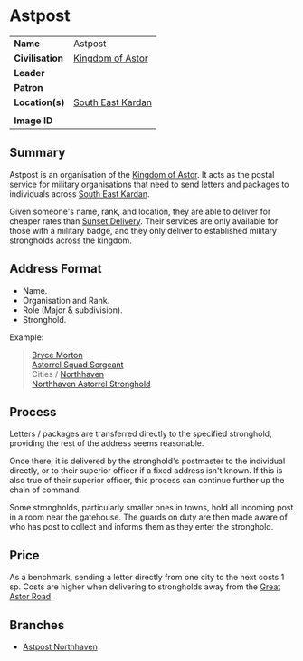 # Astpost

|||
| --- | --- |
| **Name** | Astpost | organisation.2
| **Civilisation** | [Kingdom of Astor](../civilisations/kingdom-of-astor/kingdom-of-astor.md) |
| **Leader** | |
| **Patron** | |
| **Location(s)** | [South East Kardan](../places/regions/south-east-kardan.md) |
|||
| **Image ID** | |

## Summary

Astpost is an organisation of the [Kingdom of Astor](../civilisations/kingdom-of-astor/kingdom-of-astor.md). It acts as the postal service for military organisations that need to send letters and packages to individuals across [South East Kardan](../places/regions/south-east-kardan.md).

Given someone's name, rank, and location, they are able to deliver for cheaper rates than [Sunset Delivery](sunset-delivery.md). Their services are only available for those with a military badge, and they only deliver to established military strongholds across the kingdom.

## Address Format

- Name.
- Organisation and Rank.
- Role (Major & subdivision).
- Stronghold.

Example:

> [Bryce Morton](../characters/bryce-morton.md)  
> [Astorrel Squad Sergeant](astorrel/ranks/astorrel-squad-sergeant.md)  
> Cities / [Northhaven](../places/cities/northhaven.md)  
> [Northhaven Astorrel Stronghold](../places/strongholds/northhaven-astorrel-stronghold.md)

## Process

Letters / packages are transferred directly to the specified stronghold, providing the rest of the address seems reasonable.

Once there, it is delivered by the stronghold's postmaster to the individual directly, or to their superior officer if a fixed address isn't known. If this is also true of their superior officer, this process can continue further up the chain of command.

Some strongholds, particularly smaller ones in towns, hold all incoming post in a room near the gatehouse. The guards on duty are then made aware of who has post to collect and informs them as they enter the stronghold.

## Price

As a benchmark, sending a letter directly from one city to the next costs 1 sp. Costs are higher when delivering to strongholds away from the [Great Astor Road](../places/roads/great-astor-road.md).

## Branches

- [Astpost Northhaven](../places/buildings/shops/astpost-northhaven.md)
